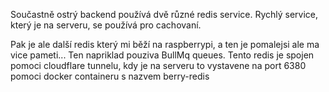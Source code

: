 
Součastně ostrý backend používá dvě různé redis service. Rychlý service, který je na serveru, se používá pro cachovaní.

Pak je ale další redis který mi běží na raspberrypi, a ten je pomalejsi ale ma vice pameti... Ten napriklad pouziva BullMq queues. Tento redis je spojen pomoci cloudflare tunnelu, kdy je na serveru to vystavene na port 6380 pomoci docker containeru s nazvem berry-redis